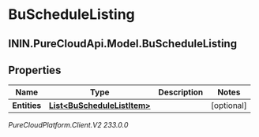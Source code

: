 # BuScheduleListing

## ININ.PureCloudApi.Model.BuScheduleListing

## Properties

|Name | Type | Description | Notes|
|------------ | ------------- | ------------- | -------------|
| **Entities** | [**List&lt;BuScheduleListItem&gt;**](BuScheduleListItem) |  | [optional] |



_PureCloudPlatform.Client.V2 233.0.0_
